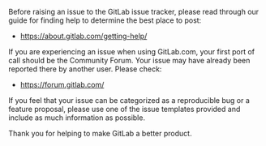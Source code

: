 Before raising an issue to the GitLab issue tracker, please read through our guide for finding help to determine the best place to post:

* https://about.gitlab.com/getting-help/

If you are experiencing an issue when using GitLab.com, your first port of call should be the Community Forum. Your issue may have already been reported there by another user. Please check:

* https://forum.gitlab.com/

If you feel that your issue can be categorized as a reproducible bug or a feature proposal, please use one of the issue templates provided and include as much information as possible.

Thank you for helping to make GitLab a better product.

<!-- template sourced from https://gitlab.com/gitlab-org/gitlab/-/blob/master/.gitlab/issue_templates/Default.md -->
